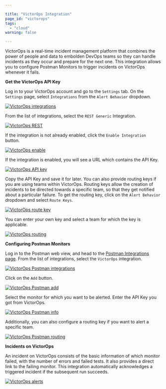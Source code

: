 ```yaml
---

title: "VictorOps Integration"
page_id: "victorops"
tags: 
  - "cloud"
warning: false

---
```


VictorOps is a real-time incident management platform that combines the power of people and data to embolden DevOps teams so they can handle incidents as they occur and prepare for the next one. This integration allows you to configure Postman Monitors to trigger incidents on VictorOps whenever it fails.

**Get the VictorOps API Key**

Log in to your VictorOps account and go to the `Settings` tab. On the `Settings` page, select `Integrations` from the `Alert Behavior` dropdown.

[![VictorOps integrations]()][0]

From the list of integrations, select the `REST Generic` Integration.

[![VictorOps REST](https://assets.postman.com/postman-docs/victor_REST.png)][1]

If the integration is not already enabled, click the `Enable Integration` button. 

[![VictorOps enable]()][2]

If the integration is enabled, you will see a URL which contains the API Key.

[![VictorOps API key](https://assets.postman.com/postman-docs/victor_API.png)][3]

Copy the API Key and save it for later. You can also provide routing keys if you are using teams within VictorOps. Routing keys allow the creation of incidents to be directed towards a specific team, so that they get notified about a particular failure. To get the routing key, click on the `Alert Behavior` dropdown and select `Route Keys`.

[![VictorOps route key]()][4]

You can enter your own key and select a team for which the key is applicable.

[![VictorOps routing]()][5]

**Configuring Postman Monitors**

Log in to the Postman web view, and head to the [Postman Integrations page][6]. From the list of integrations, select the `VictorOps` integration.

[![VictorOps Postman integrations]()][7]

Click on the `Add` button.

[![VictorOps Postman add]()][8]

Select the monitor for which you want to be alerted. Enter the API Key you got from VictorOps.

[![VictorOps Postman info]()][9]

Additionally, you can also configure a routing key if you want to alert a specific team.

[![VictorOps Postman routing]()][10]

**Incidents on VictorOps**

An incident on VictorOps consists of the basic information of which monitor failed, with the number of errors and failed tests. It also provides a direct link to the failing monitor. This integration automatically acknowledges a triggered incident if the subsequent run succeeds. 

[![VictorOps alerts]()][11]

[0]: t
[1]: https://assets.postman.com/postman-docs/victor_REST.png
[2]: t
[3]: https://assets.postman.com/postman-docs/victor_API.png
[4]: t
[5]: t
[6]: https://app.getpostman.com/dashboard/integrations
[7]: t
[8]: t
[9]: t
[10]: t
[11]: t
